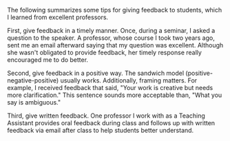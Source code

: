 The following summarizes some tips for giving feedback to students, which I learned from excellent professors.

First, give feedback in a timely manner. Once, during a seminar, I asked a question to the speaker. 
A professor, whose course I took two years ago, sent me an email afterward saying that my question was excellent. 
Although she wasn't obligated to provide feedback, her timely response really encouraged me to do better.

Second, give feedback in a positive way. The sandwich model (positive-negative-positive) usually works.
Additionally, framing matters. For example, I received feedback that said, "Your work is creative but needs more clarification." 
This sentence sounds more acceptable than, "What you say is ambiguous."

Third, give written feedback. 
One professor I work with as a Teaching Assistant provides oral feedback during class and follows up with written feedback via email after class to help students better understand.
